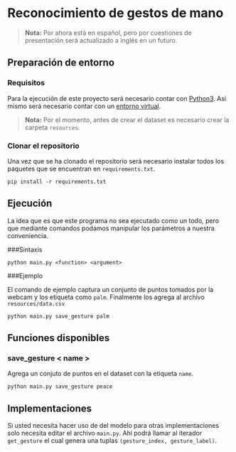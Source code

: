 # Reconocimiento de gestos de mano

> **Nota:** Por ahora está en español, pero por cuestiones de presentación será actualizado a inglés en un futuro.

## Preparación de entorno

### Requisitos

Para la ejecución de este proyecto será necesario contar con [Python3](https://www.python.org/).
Así mismo será necesario contar con un [entorno virtual](https://docs.python.org/3/library/venv.html).


> **Nota:** Por el momento, antes de crear el dataset es necesario crear la carpeta `resources`.


### Clonar el repositorio

Una vez que se ha clonado el repositorio será necesario instalar todos los paquetes que se encuentran en `requirements.txt`.

```
pip install -r requirements.txt
```

## Ejecución

La idea que es que este programa no sea ejecutado como un todo, pero que mediante comandos podamos manipular los
parámetros a nuestra conveniencia.


###Sintaxis

```
python main.py <function> <argument>
```

###Ejemplo

El comando de ejemplo captura un conjunto de puntos tomados por la webcam y los etiqueta como `palm`. Finalmente 
los agrega al archivo `resources/data.csv`

```
python main.py save_gesture palm
```

## Funciones disponibles

### save_gesture < name >
Agrega un conjuto de puntos en el dataset con la etiqueta `name`.

````commandline
python main.py save_gesture peace
````


## Implementaciones

Si usted necesita hacer uso de del modelo para otras implementaciones solo necesita editar el archivo `main.py`.
Ahí podrá llamar al iterador ``get_gesture`` el cual genera una tuplas ``(gesture_index, gesture_label)``.
